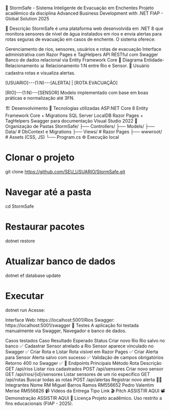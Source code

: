 🌊 StormSafe - Sistema Inteligente de Evacuação em Enchentes
Projeto acadêmico da disciplina Advanced Business Development with .NET
FIAP - Global Solution 2025

📌 Descrição
StormSafe é uma plataforma web desenvolvida em .NET 8 que monitora sensores de nível de água instalados em rios e envia alertas para rotas seguras de evacuação em casos de enchente. O sistema oferece:

Gerenciamento de rios, sensores, usuários e rotas de evacuação
Interface administrativa com Razor Pages e TagHelpers
API RESTful com Swagger
Banco de dados relacional via Entity Framework Core
🧱 Diagrama Entidade-Relacionamento
📊 Relacionamento 1:N entre Rio e Sensor.
🧑 Usuário cadastra rotas e visualiza alertas.

[USUARIO]---(1:N)---[ALERTA]
    |
[ROTA EVACUAÇÃO]

[RIO]---(1:N)---[SENSOR]
Modelo implementado com base em boas práticas e normalização até 3FN.

🏗️ Desenvolvimento
🔧 Tecnologias utilizadas
ASP.NET Core 8
Entity Framework Core + Migrations
SQL Server LocalDB
Razor Pages + TagHelpers
Swagger para documentação
Visual Studio 2022
🧭 Organização de Pastas
StormSafe/
├── Controllers/
├── Models/
├── Data/              # DbContext e Migrations
├── Views/             # Razor Pages
├── wwwroot/           # Assets (CSS, JS)
└── Program.cs
⚙️ Execução local
# Clonar o projeto
git clone https://github.com/SEU_USUARIO/StormSafe.git

# Navegar até a pasta
cd StormSafe

# Restaurar pacotes
dotnet restore

# Atualizar banco de dados
dotnet ef database update

# Executar
dotnet run
Acesse:

Interface Web: https://localhost:5001/Rios
Swagger: https://localhost:5001/swagger
🧪 Testes
A aplicação foi testada manualmente via Swagger, Navegador e banco de dados.

Casos testados
Caso	Resultado Esperado	Status
Criar novo Rio	Rio salvo no banco	✅
Cadastrar Sensor atrelado a Rio	Sensor aparece vinculado no Swagger	✅
Criar Rota e Listar	Rota visível em Razor Pages	✅
Criar Alerta para Sensor	Alerta salvo com sucesso	✅
Validação de campos obrigatórios	Retorno 400 no Swagger	✅
🧪 Endpoints Principais
Método	Rota	Descrição
GET	/api/rios	Listar rios cadastrados
POST	/api/sensores	Criar novo sensor
GET	/api/rios/{id}/sensores	Listar sensores de um rio específico
GET	/api/rotas	Buscar todas as rotas
POST	/api/alertas	Registrar novo alerta
👨‍💻 Integrantes
Nome	RM
Miguel Barros Ramos	RM556652
Pedro Valentim Merise	RM556826
📹 Vídeos da Entrega
Tipo	Link
🎬 Pitch	ASSISTIR AQUI
📽️ Demonstração	ASSISTIR AQUI
📄 Licença
Projeto acadêmico. Uso restrito a fins educacionais (FIAP - 2025).
